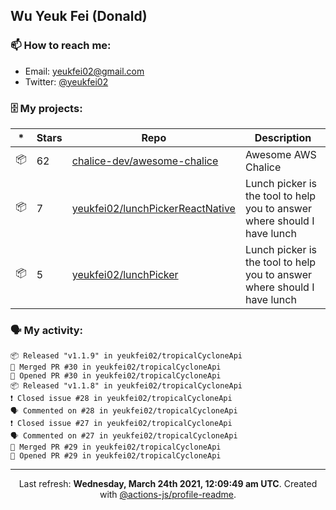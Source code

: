 ## Wu Yeuk Fei (Donald)

### 📫 How to reach me:

- Email: [yeukfei02@gmail.com](yeukfei02@gmail.com)
- Twitter: [@yeukfei02](https://twitter.com/yeukfei02)

### 🗄 My projects:

|*|Stars|Repo|Description|
|---|---|---|---|
| 📦 | 62 | [chalice-dev/awesome-chalice](https://github.com/chalice-dev/awesome-chalice) | Awesome AWS Chalice |
| 📦 | 7 | [yeukfei02/lunchPickerReactNative](https://github.com/yeukfei02/lunchPickerReactNative) | Lunch picker is the tool to help you to answer where should I have lunch |
| 📦 | 5 | [yeukfei02/lunchPicker](https://github.com/yeukfei02/lunchPicker) | Lunch picker is the tool to help you to answer where should I have lunch |

### 🗣 My activity:

```
📦 Released "v1.1.9" in yeukfei02/tropicalCycloneApi
🎉 Merged PR #30 in yeukfei02/tropicalCycloneApi
💪 Opened PR #30 in yeukfei02/tropicalCycloneApi
📦 Released "v1.1.8" in yeukfei02/tropicalCycloneApi
❗️ Closed issue #28 in yeukfei02/tropicalCycloneApi
🗣 Commented on #28 in yeukfei02/tropicalCycloneApi
❗️ Closed issue #27 in yeukfei02/tropicalCycloneApi
🗣 Commented on #27 in yeukfei02/tropicalCycloneApi
🎉 Merged PR #29 in yeukfei02/tropicalCycloneApi
💪 Opened PR #29 in yeukfei02/tropicalCycloneApi
```

<!-- <img src="https://github-readme-stats.vercel.app/api?username=yeukfei02&show_icons=true&count_private=true&theme=radical" />

<img src="https://github-readme-stats.vercel.app/api/top-langs/?username=yeukfei02&theme=radical" /> -->

---

<p align="center">Last refresh: <b>Wednesday, March 24th 2021, 12:09:49 am UTC</b>. Created with <a href=https://github.com/marketplace/actions/profile-readme>@actions-js/profile-readme</a>.</p>

